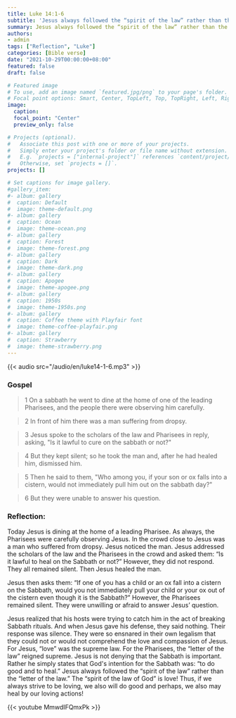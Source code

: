 ```yaml
---
title: Luke 14:1-6
subtitle: 'Jesus always followed the “spirit of the law” rather than the “letter of the law.” The “spirit of the law of God” is love! Thus, if we always strive to be loving, we also will do good and perhaps, we also may heal by our loving actions!'
summary: Jesus always followed the “spirit of the law” rather than the “letter of the law.” The “spirit of the law of God” is love! Thus, if we always strive to be loving, we also will do good and perhaps, we also may heal by our loving actions!'
authors:
- admin
tags: ["Reflection", "Luke"]
categories: [Bible verse]
date: "2021-10-29T00:00:00+08:00"
featured: false
draft: false

# Featured image
# To use, add an image named `featured.jpg/png` to your page's folder.
# Focal point options: Smart, Center, TopLeft, Top, TopRight, Left, Right, BottomLeft, Bottom, BottomRight
image:
  caption:
  focal_point: "Center"
  preview_only: false

# Projects (optional).
#   Associate this post with one or more of your projects.
#   Simply enter your project's folder or file name without extension.
#   E.g. `projects = ["internal-project"]` references `content/project/deep-learning/index.md`.
#   Otherwise, set `projects = []`.
projects: []

# Set captions for image gallery.
#gallery_item:
#- album: gallery
#  caption: Default
#  image: theme-default.png
#- album: gallery
#  caption: Ocean
#  image: theme-ocean.png
#- album: gallery
#  caption: Forest
#  image: theme-forest.png
#- album: gallery
#  caption: Dark
#  image: theme-dark.png
#- album: gallery
#  caption: Apogee
#  image: theme-apogee.png
#- album: gallery
#  caption: 1950s
#  image: theme-1950s.png
#- album: gallery
#  caption: Coffee theme with Playfair font
#  image: theme-coffee-playfair.png
#- album: gallery
#  caption: Strawberry
#  image: theme-strawberry.png
---
```


{{< audio src="/audio/en/luke14-1-6.mp3" >}}

### Gospel
> 1 On a sabbath he went to dine at the home of one of the leading Pharisees, and the people there were observing him carefully.

> 2 In front of him there was a man suffering from dropsy.

> 3 Jesus spoke to the scholars of the law and Pharisees in reply, asking, "Is it lawful to cure on the sabbath or not?"

> 4 But they kept silent; so he took the man and, after he had healed him, dismissed him.

> 5 Then he said to them, "Who among you, if your son or ox falls into a cistern, would not immediately pull him out on the sabbath day?"

> 6 But they were unable to answer his question.

### Reflection:
Today Jesus is dining at the home of a leading Pharisee. As always, the Pharisees were carefully observing Jesus. In the crowd close to Jesus was a man who suffered from dropsy. Jesus noticed the man. Jesus addressed the scholars of the law and the Pharisees in the crowd and asked them: “Is it lawful to heal on the Sabbath or not?” However, they did not respond. They all remained silent. Then Jesus healed the man.

Jesus then asks them: “If one of you has a child or an ox fall into a cistern on the Sabbath, would you not immediately pull your child or your ox out of the cistern even though it is the Sabbath?” However, the Pharisees remained silent. They were unwilling or afraid to answer Jesus’ question.

Jesus realized that his hosts were trying to catch him in the act of breaking Sabbath rituals. And when Jesus gave his defense, they said nothing. Their response was silence. They were so ensnared in their own legalism that they could not or would not comprehend the love and compassion of Jesus. For Jesus, “love” was the supreme law. For the Pharisees, the “letter of the law” reigned supreme. Jesus is not denying that the Sabbath is important. Rather he simply states that God's intention for the Sabbath was: “to do good and to heal.” Jesus always followed the “spirit of the law” rather than the “letter of the law.” The “spirit of the law of God” is love! Thus, if we always strive to be loving, we also will do good and perhaps, we also may heal by our loving actions!

{{< youtube MmwdIFQmxPk >}}
